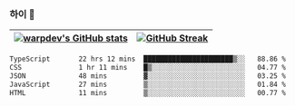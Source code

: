 
### 하이 👋
[![warpdev's GitHub stats](https://github-readme-stats.vercel.app/api?username=warpdev&show_icons=true&theme=vue-dark)](#) |[![GitHub Streak](https://github-readme-streak-stats.herokuapp.com/?user=warpdev&theme=dark)](#)
--- | --- |
<!--START_SECTION:waka-->

```txt
TypeScript       22 hrs 12 mins  ██████████████████████▒░░   88.86 %
CSS              1 hr 11 mins    █▒░░░░░░░░░░░░░░░░░░░░░░░   04.77 %
JSON             48 mins         ▓░░░░░░░░░░░░░░░░░░░░░░░░   03.25 %
JavaScript       27 mins         ▒░░░░░░░░░░░░░░░░░░░░░░░░   01.84 %
HTML             11 mins         ▒░░░░░░░░░░░░░░░░░░░░░░░░   00.77 %
```

<!--END_SECTION:waka-->

<!--
**warpdev/warpdev** is a ✨ _special_ ✨ repository because its `README.md` (this file) appears on your GitHub profile.

Here are some ideas to get you started:

- 🔭 I’m currently working on ...
- 🌱 I’m currently learning ...
- 👯 I’m looking to collaborate on ...
- 🤔 I’m looking for help with ...
- 💬 Ask me about ...
- 📫 How to reach me: ...
- 😄 Pronouns: ...
- ⚡ Fun fact: ...
-->
